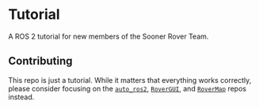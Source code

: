 # Tutorial

A ROS 2 tutorial for new members of the Sooner Rover Team.

## Contributing

This repo is just a tutorial. While it matters that everything works correctly, please consider focusing on the [`auto_ros2`](https://github.com/Sooner-Rover-Team/auto_ros2), [`RoverGUI`](https://github.com/Sooner-Rover-Team/RoverGUI), and [`RoverMap`](https://github.com/Sooner-Rover-Team/RoverMap) repos instead.
